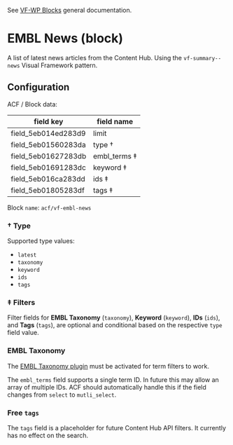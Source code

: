 See [VF-WP Blocks](/docs/blocks.md) general documentation.

# EMBL News (block)

A list of latest news articles from the Content Hub. Using the `vf-summary--news` Visual Framework pattern.

## Configuration

ACF / Block data:

| field key | field name |
| --------- | ---------- |
| field_5eb014ed283d9 | limit |
| field_5eb01560283da | type † |
| field_5eb01627283db | embl_terms ‡ |
| field_5eb01691283dc | keyword ‡ |
| field_5eb016ca283dd | ids ‡ |
| field_5eb01805283df | tags ‡ |

Block `name`: `acf/vf-embl-news`

### † Type

Supported type values:

  * `latest`
  * `taxonomy`
  * `keyword`
  * `ids`
  * `tags`

### ‡ Filters

Filter fields for **EMBL Taxonomy** (`taxonomy`), **Keyword** (`keyword`), **IDs** (`ids`), and **Tags** (`tags`), are optional and conditional based on the respective `type` field value.

### EMBL Taxonomy

The [EMBL Taxonomy plugin](/wp-content/plugins/embl-taxonomy/) must be activated for term filters to work.

The `embl_terms` field supports a single term ID. In future this may allow an array of multiple IDs. ACF should automatically handle this if the field changes from `select` to `mutli_select`.

### Free `tags`

The `tags` field is a placeholder for future Content Hub API filters. It currently has no effect on the search.
